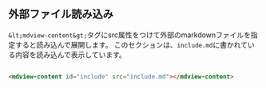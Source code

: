 ## 外部ファイル読み込み

`&lt;mdview-content&gt;`タグにsrc属性をつけて外部のmarkdownファイルを指定すると読み込んで展開します。
このセクションは、`include.md`に書かれている内容を読み込んで表示しています。

```HTML

<mdview-content id="include" src="include.md"></mdview-content>

```